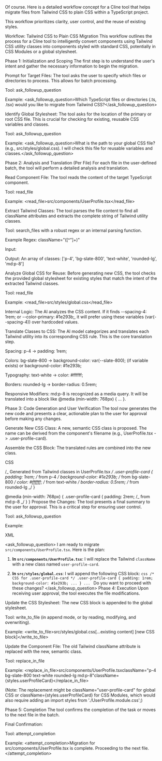 Of course. Here is a detailed workflow concept for a Cline tool that helps migrate files from Tailwind CSS to plain CSS within a TypeScript project.

This workflow prioritizes clarity, user control, and the reuse of existing styles.

Workflow: Tailwind CSS to Plain CSS Migration
This workflow outlines the process for a Cline tool to intelligently convert components using Tailwind CSS utility classes into components styled with standard CSS, potentially in CSS Modules or a global stylesheet.

Phase 1: Initialization and Scoping
The first step is to understand the user's intent and gather the necessary information to begin the migration.

Prompt for Target Files: The tool asks the user to specify which files or directories to process. This allows for batch processing.

Tool: ask_followup_question

Example: <ask_followup_question>Which TypeScript files or directories (.ts, .tsx) would you like to migrate from Tailwind CSS?</ask_followup_question>

Identify Global Stylesheet: The tool asks for the location of the primary or root CSS file. This is crucial for checking for existing, reusable CSS variables and classes.

Tool: ask_followup_question

Example: <ask_followup_question>What is the path to your global CSS file? (e.g., src/styles/global.css). I will check this file for reusable variables and classes.</ask_followup_question>

Phase 2: Analysis and Translation (Per File)
For each file in the user-defined batch, the tool will perform a detailed analysis and translation.

Read Component File: The tool reads the content of the target TypeScript component.

Tool: read_file

Example: <read_file><path>src/components/UserProfile.tsx</path></read_file>

Extract Tailwind Classes: The tool parses the file content to find all className attributes and extracts the complete string of Tailwind utility classes.

Tool: search_files with a robust regex or an internal parsing function.

Example Regex: className="([^"]+)"

Input: <div className="p-4 bg-slate-800 text-white rounded-lg md:p-8">

Output: An array of classes: ['p-4', 'bg-slate-800', 'text-white', 'rounded-lg', 'md:p-8']

Analyze Global CSS for Reuse: Before generating new CSS, the tool checks the provided global stylesheet for existing styles that match the intent of the extracted Tailwind classes.

Tool: read_file

Example: <read_file><path>src/styles/global.css</path></read_file>

Internal Logic: The AI analyzes the CSS content. If it finds --spacing-4: 1rem; or --color-primary: #1e293b;, it will prefer using these variables (var(--spacing-4)) over hardcoded values.

Translate Classes to CSS: The AI model categorizes and translates each Tailwind utility into its corresponding CSS rule. This is the core translation step.

Spacing: p-4 -> padding: 1rem;

Colors: bg-slate-800 -> background-color: var(--slate-800); (if variable exists) or background-color: #1e293b;

Typography: text-white -> color: #ffffff;

Borders: rounded-lg -> border-radius: 0.5rem;

Responsive Modifiers: md:p-8 is recognized as a media query. It will be translated into a block like @media (min-width: 768px) { ... }.

Phase 3: Code Generation and User Verification
The tool now generates the new code and presents a clear, actionable plan to the user for approval before making any changes.

Generate New CSS Class: A new, semantic CSS class is proposed. The name can be derived from the component's filename (e.g., UserProfile.tsx -> .user-profile-card).

Assemble the CSS Block: The translated rules are combined into the new class.

CSS

/_ Generated from Tailwind classes in UserProfile.tsx _/
.user-profile-card {
padding: 1rem; /_ from p-4 _/
background-color: #1e293b; /_ from bg-slate-800 _/
color: #ffffff; /_ from text-white _/
border-radius: 0.5rem; /_ from rounded-lg _/
}

@media (min-width: 768px) {
.user-profile-card {
padding: 2rem; /_ from md:p-8 _/
}
}
Propose the Changes: The tool presents a final summary to the user for approval. This is a critical step for ensuring user control.

Tool: ask_followup_question

Example:

XML

<ask_followup_question>
I am ready to migrate `src/components/UserProfile.tsx`. Here is the plan:

1.  **In `src/components/UserProfile.tsx`**: I will replace the Tailwind `className` with a new class named `user-profile-card`.

2.  **In `src/styles/global.css`**: I will append the following CSS block:
    `css
    /* CSS for .user-profile-card */
    .user-profile-card {
      padding: 1rem;
      background-color: #1e293b;
      ...
    }
    ...
    `
    Do you want to proceed with these changes?
    </ask_followup_question>
    Phase 4: Execution
    Upon receiving user approval, the tool executes the file modifications.

Update the CSS Stylesheet: The new CSS block is appended to the global stylesheet.

Tool: write_to_file (in append mode, or by reading, modifying, and overwriting).

Example: <write_to_file><path>src/styles/global.css</path><content>[...existing content] [new CSS block]</content></write_to_file>

Update the Component File: The old Tailwind className attribute is replaced with the new, semantic class.

Tool: replace_in_file

Example: <replace_in_file><path>src/components/UserProfile.tsx</path><find>className="p-4 bg-slate-800 text-white rounded-lg md:p-8"</find><replace>className={styles.userProfileCard}</replace></replace_in_file>

(Note: The replacement might be className="user-profile-card" for global CSS or className={styles.userProfileCard} for CSS Modules, which would also require adding an import styles from './UserProfile.module.css';)

Phase 5: Completion
The tool confirms the completion of the task or moves to the next file in the batch.

Final Confirmation:

Tool: attempt_completion

Example: <attempt_completion>Migration for src/components/UserProfile.tsx is complete. Proceeding to the next file.</attempt_completion>
